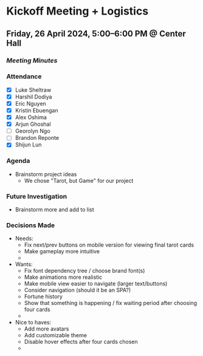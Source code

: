 # Kickoff Meeting + Logistics
## Friday, 26 April 2024, 5:00–6:00 PM @ Center Hall
### _Meeting Minutes_

### Attendance
- [x] Luke Sheltraw
- [x] Harshil Dodiya 
- [x] Eric Nguyen
- [x] Kristin Ebuengan
- [x] Alex Oshima
- [x] Arjun Ghoshal
- [ ] Georolyn Ngo
- [ ] Brandon Reponte
- [x] Shijun Lun

### Agenda
- Brainstorm project ideas
  - We chose "Tarot, but Game" for our project

### Future Investigation
- Brainstorm more and add to list

### Decisions Made
- Needs:
  - Fix next/prev buttons on mobile version for viewing final tarot cards
  - Make gameplay more intuitive
  - 
- Wants:
  - Fix font dependency tree / choose brand font(s)
  - Make animations more realistic
  - Make mobile view easier to navigate (larger text/buttons)
  - Consider navigation (should it be an SPA?)
  - Fortune history
  - Show that something is happening / fix waiting period after choosing four cards
  - 
- Nice to haves:
  - Add more avatars
  - Add customizable theme
  - Disable hover effects after four cards chosen
  - 